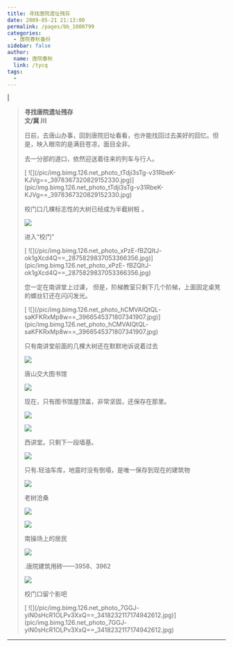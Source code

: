 ```yaml
---
title: 寻找唐院遗址残存
date: 2009-05-21 21:13:00
permalink: /pages/bb_1000799
categories: 
  - 唐院春秋备份
sidebar: false
author: 
  name: 唐院春秋
  link: /tycq
tags: 
  - 
---
```


|

> **寻找唐院遗址残存  
>  文/冀 川**
>
> 日前，去唐山办事，回到唐院旧址看看，也许能找回过去美好的回忆。但是，映入眼帘的是满目苍凉，面目全非。
>
> 去一分部的道口，依然迎送着往来的列车与行人。
>
> [ ![](/pic/img.bimg.126.net_photo_tTdji3sTg-v31RbeK-
> KJVg==_3978367320829152330.jpg)](pic/img.bimg.126.net_photo_tTdji3sTg-v31RbeK-
> KJVg==_3978367320829152330.jpg)
>
> 校门口几棵标志性的大树已经成为半截树桩 。
>
> [
> ![](/pic/img.bimg.126.net_photo_k2RtTBGkCMw2bubHY4awoQ==_4000885318965840638.jpg)](pic/img.bimg.126.net_photo_k2RtTBGkCMw2bubHY4awoQ==_4000885318965840638.jpg)
>
> 进入“校门”
>
> [ ![](/pic/img.bimg.126.net_photo_xPzE-fBZQItJ-
> ok1gXcd4Q==_2875829837053366356.jpg)](pic/img.bimg.126.net_photo_xPzE-
> fBZQItJ-ok1gXcd4Q==_2875829837053366356.jpg)
>
> 您一定在南讲堂上过课， 但是，阶梯教室只剩下几个阶梯，上面固定桌凳的螺丝钉还在闪闪发光。
>
> [ ![](/pic/img.bimg.126.net_photo_hCMVAIQtQL-
> saKFKRxMp8w==_3966545371807341907.jpg)](pic/img.bimg.126.net_photo_hCMVAIQtQL-
> saKFKRxMp8w==_3966545371807341907.jpg)
>
> 只有南讲堂前面的几棵大树还在默默地诉说着过去
>
> [
> ![](/pic/img.bimg.126.net_photo_SEL927SAbEyrHDsqK2MHCA==_4571153621781795155.jpg)](pic/img.bimg.126.net_photo_SEL927SAbEyrHDsqK2MHCA==_4571153621781795155.jpg)
>
> 唐山交大图书馆
>
> [
> ![](/pic/img.bimg.126.net_photo_3g1VFOHWvhN_sGfW98jWIg==_4860791372816857005.jpg)](pic/img.bimg.126.net_photo_3g1VFOHWvhN_sGfW98jWIg==_4860791372816857005.jpg)
>
> 现在，只有图书馆屋顶盖，非常坚固，还保存在那里。
>
> [
> ![](/pic/img.bimg.126.net_photo_O72-gV4zukMuBrIPfujBnA==_3139290415254569705.jpg)](pic/img.bimg.126.net_photo_O72-gV4zukMuBrIPfujBnA==_3139290415254569705.jpg)
>
> [
> ![](/pic/img.bimg.126.net_photo__ZiJtU6eEHA99c75J-HPjQ==_3999477944082287572.jpg)](pic/img.bimg.126.net_photo__ZiJtU6eEHA99c75J-HPjQ==_3999477944082287572.jpg)
>
> 西讲堂。只剩下一段墙基。
>
> [
> ![](/pic/img.bimg.126.net_photo_uW2YpAcvFsw0gU5dVkOU7g==_3973582246224913668.jpg)](pic/img.bimg.126.net_photo_uW2YpAcvFsw0gU5dVkOU7g==_3973582246224913668.jpg)
>
> 只有.轻油车库，地震时没有倒塌，是唯一保存到现在的建筑物
>
> [
> ![](/pic/img.bimg.126.net_photo_VK0Q-c1wXw3ZcM2BKDUJ_w==_3459045988797893061.jpg)](pic/img.bimg.126.net_photo_VK0Q-c1wXw3ZcM2BKDUJ_w==_3459045988797893061.jpg)
>
> 老树沧桑
>
> [
> ![](/pic/img.bimg.126.net_photo__9Bsk10YGY0Yx58ostvSEg==_3412039667687147735.jpg)](pic/img.bimg.126.net_photo__9Bsk10YGY0Yx58ostvSEg==_3412039667687147735.jpg)
>
> [
> ![](/pic/img.bimg.126.net_photo_p0hfTSJL9SsB1ibnE1W7nw==_3412039667687147780.jpg)](pic/img.bimg.126.net_photo_p0hfTSJL9SsB1ibnE1W7nw==_3412039667687147780.jpg)
>
> 南操场上的居民
>
> [
> ![](/pic/img.bimg.126.net_photo_44sArFIOfpZuD6NqYWGhHw==_2882303761517874972.jpg)](pic/img.bimg.126.net_photo_44sArFIOfpZuD6NqYWGhHw==_2882303761517874972.jpg)
>
> .唐院建筑用砖——3958、3962
>
> [
> ![](/pic/img.bimg.126.net_photo_iAI1yUKqLErPi2cBaJfUgQ==_4005107443616500706.jpg)](pic/img.bimg.126.net_photo_iAI1yUKqLErPi2cBaJfUgQ==_4005107443616500706.jpg)
>
> 校门口留个影吧
>
> [ ![](/pic/img.bimg.126.net_photo_7GGJ-
> yiN0sHcR1OLPv3XxQ==_3418232117174942612.jpg)](pic/img.bimg.126.net_photo_7GGJ-
> yiN0sHcR1OLPv3XxQ==_3418232117174942612.jpg)  
  
---